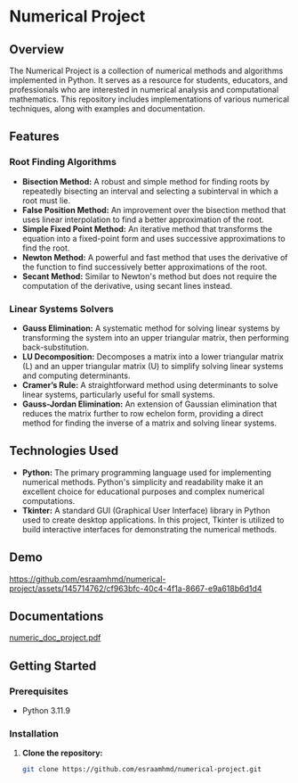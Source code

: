 # Numerical Project

## Overview

The Numerical Project is a collection of numerical methods and algorithms implemented in Python. It serves as a resource for students, educators, and professionals who are interested in numerical analysis and computational mathematics. This repository includes implementations of various numerical techniques, along with examples and documentation.

## Features

### Root Finding Algorithms
- **Bisection Method:** A robust and simple method for finding roots by repeatedly bisecting an interval and selecting a subinterval in which a root must lie.
- **False Position Method:** An improvement over the bisection method that uses linear interpolation to find a better approximation of the root.
- **Simple Fixed Point Method:** An iterative method that transforms the equation into a fixed-point form and uses successive approximations to find the root.
- **Newton Method:** A powerful and fast method that uses the derivative of the function to find successively better approximations of the root.
- **Secant Method:** Similar to Newton's method but does not require the computation of the derivative, using secant lines instead.

### Linear Systems Solvers
- **Gauss Elimination:** A systematic method for solving linear systems by transforming the system into an upper triangular matrix, then performing back-substitution.
- **LU Decomposition:** Decomposes a matrix into a lower triangular matrix (L) and an upper triangular matrix (U) to simplify solving linear systems and computing determinants.
- **Cramer’s Rule:** A straightforward method using determinants to solve linear systems, particularly useful for small systems.
- **Gauss-Jordan Elimination:** An extension of Gaussian elimination that reduces the matrix further to row echelon form, providing a direct method for finding the inverse of a matrix and solving linear systems.


## Technologies Used

- **Python:** The primary programming language used for implementing numerical methods. Python's simplicity and readability make it an excellent choice for educational purposes and complex numerical computations.
- **Tkinter:** A standard GUI (Graphical User Interface) library in Python used to create desktop applications. In this project, Tkinter is utilized to build interactive interfaces for demonstrating the numerical methods.

## Demo
https://github.com/esraamhmd/numerical-project/assets/145714762/cf963bfc-40c4-4f1a-8667-e9a618b6d1d4
## Documentations
[numeric_doc_project.pdf](https://github.com/esraamhmd/numerical-project/files/15363580/numeric_doc_project.pdf)
## Getting Started

### Prerequisites

- Python 3.11.9

### Installation

1. **Clone the repository:**
   ```bash
   git clone https://github.com/esraamhmd/numerical-project.git
